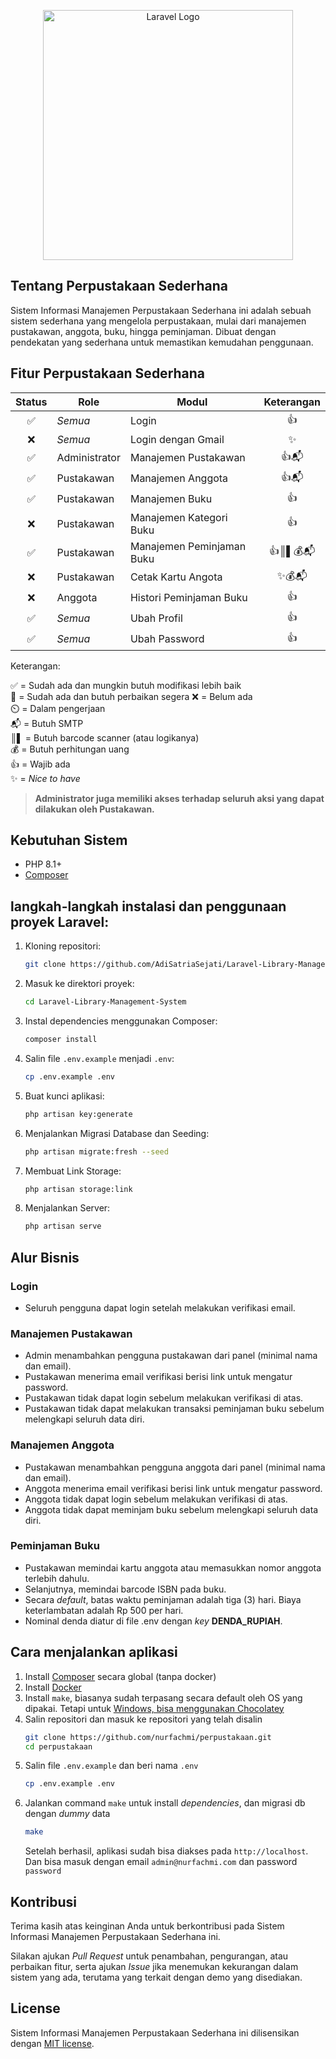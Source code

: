 <p align="center"><a href="https://laravel.com" target="_blank"><img src="https://raw.githubusercontent.com/laravel/art/master/logo-lockup/5%20SVG/2%20CMYK/1%20Full%20Color/laravel-logolockup-cmyk-red.svg" width="400" alt="Laravel Logo"></a></p>

## Tentang Perpustakaan Sederhana

Sistem Informasi Manajemen Perpustakaan Sederhana ini adalah sebuah sistem sederhana yang mengelola perpustakaan, mulai dari manajemen pustakawan, anggota, buku, hingga peminjaman. Dibuat dengan pendekatan yang sederhana untuk memastikan kemudahan penggunaan.


## Fitur Perpustakaan Sederhana

| Status | Role          | Modul                     | Keterangan |
| :----: | ------------- | ------------------------- | :--------: |
|   ✅   | _Semua_       | Login                     |     👍     |
|   ❌   | _Semua_       | Login dengan Gmail        |     ✨     |
|   ✅   | Administrator | Manajemen Pustakawan      |    👍📬    |
|   ✅   | Pustakawan    | Manajemen Anggota         |    👍📬    |
|   ✅   | Pustakawan    | Manajemen Buku            |     👍     |
|   ❌   | Pustakawan    | Manajemen Kategori Buku   |     👍     |
|   ✅   | Pustakawan    | Manajemen Peminjaman Buku |  👍║▌💰📬  |
|   ❌   | Pustakawan    | Cetak Kartu Angota        |   ✨💰📬   |
|   ❌   | Anggota       | Histori Peminjaman Buku   |     👍     |
|   ✅   | _Semua_       | Ubah Profil               |     👍     |
|   ✅   | _Semua_       | Ubah Password             |     👍     |

Keterangan:

✅ = Sudah ada dan mungkin butuh modifikasi lebih baik  
🔧 = Sudah ada dan butuh perbaikan segera
❌ = Belum ada  
⏲️ = Dalam pengerjaan  
📬 = Butuh SMTP  
║▌ = Butuh barcode scanner (atau logikanya)  
💰 = Butuh perhitungan uang  
👍 = Wajib ada  
✨ = _Nice to have_

> **Administrator juga memiliki akses terhadap seluruh aksi yang dapat dilakukan oleh Pustakawan.**

## Kebutuhan Sistem

- PHP 8.1+
- [Composer](https://getcomposer.org)

## langkah-langkah instalasi dan penggunaan proyek Laravel:

1. Kloning repositori:
    ```bash
    git clone https://github.com/AdiSatriaSejati/Laravel-Library-Management-System.git
    ```
2. Masuk ke direktori proyek:
    ```bash
    cd Laravel-Library-Management-System
    ```
3. Instal dependencies menggunakan Composer:
    ```bash
    composer install
    ```
4. Salin file `.env.example` menjadi `.env`:
    ```bash
    cp .env.example .env
    ```
5. Buat kunci aplikasi:
    ```bash
    php artisan key:generate
    ```
6. Menjalankan Migrasi Database dan Seeding:
    ```bash
    php artisan migrate:fresh --seed
    ```
7. Membuat Link Storage:
    ```bash
    php artisan storage:link
    ```
8. Menjalankan Server:
    ```bash
    php artisan serve
    ```

## Alur Bisnis

### Login

-   Seluruh pengguna dapat login setelah melakukan verifikasi email.

### Manajemen Pustakawan

-   Admin menambahkan pengguna pustakawan dari panel (minimal nama dan email).
-   Pustakawan menerima email verifikasi berisi link untuk mengatur password.
-   Pustakawan tidak dapat login sebelum melakukan verifikasi di atas.
-   Pustakawan tidak dapat melakukan transaksi peminjaman buku sebelum melengkapi seluruh data diri.

### Manajemen Anggota

-   Pustakawan menambahkan pengguna anggota dari panel (minimal nama dan email).
-   Anggota menerima email verifikasi berisi link untuk mengatur password.
-   Anggota tidak dapat login sebelum melakukan verifikasi di atas.
-   Anggota tidak dapat meminjam buku sebelum melengkapi seluruh data diri.

### Peminjaman Buku

-   Pustakawan memindai kartu anggota atau memasukkan nomor anggota terlebih dahulu.
-   Selanjutnya, memindai barcode ISBN pada buku.
-   Secara _default_, batas waktu peminjaman adalah tiga (3) hari. Biaya keterlambatan adalah Rp 500 per hari.
-   Nominal denda diatur di file .env dengan _key_ **DENDA_RUPIAH**.

## Cara menjalankan aplikasi
1. Install [Composer](https://getcomposer.org/doc/00-intro.md#installation-linux-unix-macos) secara global (tanpa docker)
2. Install [Docker](https://docs.docker.com/get-docker/)
3. Install `make`, biasanya sudah terpasang secara default oleh OS yang dipakai. Tetapi untuk [Windows, bisa menggunakan Chocolatey](https://stackoverflow.com/a/32127632)
4. Salin repositori dan masuk ke repositori yang telah disalin
    ```sh
    git clone https://github.com/nurfachmi/perpustakaan.git
    cd perpustakaan
    ```
5. Salin file `.env.example` dan beri nama `.env`
    ```sh
    cp .env.example .env
    ```
6. Jalankan command `make` untuk install *dependencies*, dan migrasi db dengan *dummy* data
    ```sh
    make
    ```
    Setelah berhasil, aplikasi sudah bisa diakses pada `http://localhost`. Dan bisa masuk dengan email `admin@nurfachmi.com` dan password `password`

## Kontribusi

Terima kasih atas keinginan Anda untuk berkontribusi pada Sistem Informasi Manajemen Perpustakaan Sederhana ini.

Silakan ajukan _Pull Request_ untuk penambahan, pengurangan, atau perbaikan fitur, serta ajukan _Issue_ jika menemukan kekurangan dalam sistem yang ada, terutama yang terkait dengan demo yang disediakan.


## License

Sistem Informasi Manajemen Perpustakaan Sederhana ini dilisensikan dengan [MIT license](https://opensource.org/licenses/MIT).
